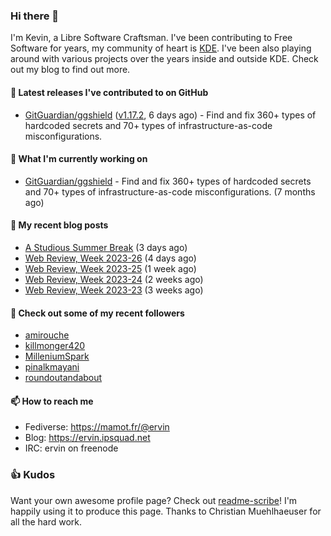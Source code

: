 ### Hi there 👋

I'm Kevin, a Libre Software Craftsman. I've been contributing to Free Software for years,
my community of heart is [KDE](https://kde.org). I've been also playing around with various
projects over the years inside and outside KDE. Check out my blog to find out more.

#### 🔭 Latest releases I've contributed to on GitHub

- [GitGuardian/ggshield](https://github.com/GitGuardian/ggshield) ([v1.17.2](https://github.com/GitGuardian/ggshield/releases/tag/v1.17.2), 6 days ago) - Find and fix 360&#43; types of hardcoded secrets and 70&#43; types of infrastructure-as-code misconfigurations.

#### 🌱 What I'm currently working on

- [GitGuardian/ggshield](https://github.com/GitGuardian/ggshield) - Find and fix 360&#43; types of hardcoded secrets and 70&#43; types of infrastructure-as-code misconfigurations. (7 months ago)

#### 📜 My recent blog posts

- [A Studious Summer Break](https://ervin.ipsquad.net/blog/2023/07/01/studious-summer-break/) (3 days ago)
- [Web Review, Week 2023-26](https://ervin.ipsquad.net/blog/2023/06/30/web-review-week-2023-26/) (4 days ago)
- [Web Review, Week 2023-25](https://ervin.ipsquad.net/blog/2023/06/23/web-review-week-2023-25/) (1 week ago)
- [Web Review, Week 2023-24](https://ervin.ipsquad.net/blog/2023/06/16/web-review-week-2023-24/) (2 weeks ago)
- [Web Review, Week 2023-23](https://ervin.ipsquad.net/blog/2023/06/09/web-review-week-2023-23/) (3 weeks ago)

#### 👯 Check out some of my recent followers

- [amirouche](https://github.com/amirouche)
- [killmonger420](https://github.com/killmonger420)
- [MilleniumSpark](https://github.com/MilleniumSpark)
- [pinalkmayani](https://github.com/pinalkmayani)
- [roundoutandabout](https://github.com/roundoutandabout)

#### 📫 How to reach me

- Fediverse: https://mamot.fr/@ervin
- Blog: https://ervin.ipsquad.net
- IRC: ervin on freenode

### 👍 Kudos

Want your own awesome profile page? Check out [readme-scribe](https://github.com/muesli/readme-scribe)!
I'm happily using it to produce this page. Thanks to Christian Muehlhaeuser for all the hard work.

